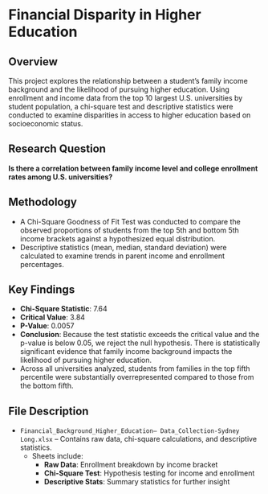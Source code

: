 # Financial Disparity in Higher Education

## Overview
This project explores the relationship between a student’s family income background and the likelihood of pursuing higher education. Using enrollment and income data from the top 10 largest U.S. universities by student population, a chi-square test and descriptive statistics were conducted to examine disparities in access to higher education based on socioeconomic status.

## Research Question
**Is there a correlation between family income level and college enrollment rates among U.S. universities?**

## Methodology
- A Chi-Square Goodness of Fit Test was conducted to compare the observed proportions of students from the top 5th and bottom 5th income brackets against a hypothesized equal distribution.
- Descriptive statistics (mean, median, standard deviation) were calculated to examine trends in parent income and enrollment percentages.

## Key Findings
- **Chi-Square Statistic**: 7.64  
- **Critical Value**: 3.84  
- **P-Value**: 0.0057  
- **Conclusion**: Because the test statistic exceeds the critical value and the p-value is below 0.05, we reject the null hypothesis. There is statistically significant evidence that family income background impacts the likelihood of pursuing higher education.
- Across all universities analyzed, students from families in the top fifth percentile were substantially overrepresented compared to those from the bottom fifth.

## File Description
- `Financial_Background_Higher_Education– Data_Collection-Sydney Long.xlsx` – Contains raw data, chi-square calculations, and descriptive statistics.
  - Sheets include:
    - **Raw Data**: Enrollment breakdown by income bracket
    - **Chi-Square Test**: Hypothesis testing for income and enrollment
    - **Descriptive Stats**: Summary statistics for further insight
